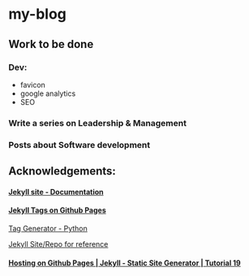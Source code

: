 # my-blog

## Work to be done

### Dev:

- favicon
- google analytics
- SEO

### Write a series on Leadership & Management

### Posts about Software development


## Acknowledgements:

#### [Jekyll site - Documentation](https://jekyllrb.com/)

#### [Jekyll Tags on Github Pages](http://longqian.me/2017/02/09/github-jekyll-tag/)

[Tag Generator - Python](https://github.com/qian256/qian256.github.io/blob/master/tag_generator.py)

[Jekyll Site/Repo for reference](https://github.com/qian256/qian256.github.io)

#### [Hosting on Github Pages | Jekyll - Static Site Generator | Tutorial 19](https://www.youtube.com/watch?v=fqFjuX4VZmU)